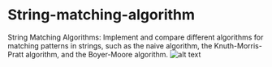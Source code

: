 # String-matching-algorithm
String Matching Algorithms: Implement and compare different algorithms for matching patterns in strings, such as the naive algorithm, the Knuth-Morris-Pratt algorithm, and the Boyer-Moore algorithm.
![alt text](https://wallpapersafari.com/w/yrsdXH)
